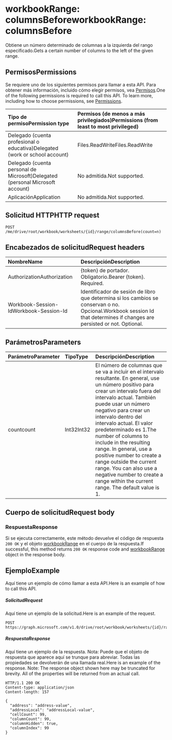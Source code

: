 # <a name="workbookrange-columnsbefore"></a><span data-ttu-id="35430-101">workbookRange: columnsBefore</span><span class="sxs-lookup"><span data-stu-id="35430-101">workbookRange: columnsBefore</span></span>

<span data-ttu-id="35430-102">Obtiene un número determinado de columnas a la izquierda del rango especificado.</span><span class="sxs-lookup"><span data-stu-id="35430-102">Gets a certain number of columns to the left of the given range.</span></span>

## <a name="permissions"></a><span data-ttu-id="35430-103">Permisos</span><span class="sxs-lookup"><span data-stu-id="35430-103">Permissions</span></span>
<span data-ttu-id="35430-p101">Se requiere uno de los siguientes permisos para llamar a esta API. Para obtener más información, incluido cómo elegir permisos, vea [Permisos](../../../concepts/permissions_reference.md).</span><span class="sxs-lookup"><span data-stu-id="35430-p101">One of the following permissions is required to call this API. To learn more, including how to choose permissions, see [Permissions](../../../concepts/permissions_reference.md).</span></span>

|<span data-ttu-id="35430-106">Tipo de permiso</span><span class="sxs-lookup"><span data-stu-id="35430-106">Permission type</span></span>      | <span data-ttu-id="35430-107">Permisos (de menos a más privilegiados)</span><span class="sxs-lookup"><span data-stu-id="35430-107">Permissions (from least to most privileged)</span></span>              |
|:--------------------|:---------------------------------------------------------|
|<span data-ttu-id="35430-108">Delegado (cuenta profesional o educativa)</span><span class="sxs-lookup"><span data-stu-id="35430-108">Delegated (work or school account)</span></span> | <span data-ttu-id="35430-109">Files.ReadWrite</span><span class="sxs-lookup"><span data-stu-id="35430-109">Files.ReadWrite</span></span>    |
|<span data-ttu-id="35430-110">Delegado (cuenta personal de Microsoft)</span><span class="sxs-lookup"><span data-stu-id="35430-110">Delegated (personal Microsoft account)</span></span> | <span data-ttu-id="35430-111">No admitida.</span><span class="sxs-lookup"><span data-stu-id="35430-111">Not supported.</span></span>    |
|<span data-ttu-id="35430-112">Aplicación</span><span class="sxs-lookup"><span data-stu-id="35430-112">Application</span></span> | <span data-ttu-id="35430-113">No admitida.</span><span class="sxs-lookup"><span data-stu-id="35430-113">Not supported.</span></span> |

## <a name="http-request"></a><span data-ttu-id="35430-114">Solicitud HTTP</span><span class="sxs-lookup"><span data-stu-id="35430-114">HTTP request</span></span>
<!-- { "blockType": "ignored" } -->
```http
POST /me/drive/root/workbook/worksheets/{id}/range/columnsBefore(count=n)

```
## <a name="request-headers"></a><span data-ttu-id="35430-115">Encabezados de solicitud</span><span class="sxs-lookup"><span data-stu-id="35430-115">Request headers</span></span>
| <span data-ttu-id="35430-116">Nombre</span><span class="sxs-lookup"><span data-stu-id="35430-116">Name</span></span>       | <span data-ttu-id="35430-117">Descripción</span><span class="sxs-lookup"><span data-stu-id="35430-117">Description</span></span>|
|:---------------|:----------|
| <span data-ttu-id="35430-118">Authorization</span><span class="sxs-lookup"><span data-stu-id="35430-118">Authorization</span></span>  | <span data-ttu-id="35430-p102">{token} de portador. Obligatorio.</span><span class="sxs-lookup"><span data-stu-id="35430-p102">Bearer {token}. Required.</span></span> |
| <span data-ttu-id="35430-121">Workbook-Session-Id</span><span class="sxs-lookup"><span data-stu-id="35430-121">Workbook-Session-Id</span></span>  | <span data-ttu-id="35430-p103">Identificador de sesión de libro que determina si los cambios se conservan o no. Opcional.</span><span class="sxs-lookup"><span data-stu-id="35430-p103">Workbook session Id that determines if changes are persisted or not. Optional.</span></span>|

## <a name="parameters"></a><span data-ttu-id="35430-124">Parámetros</span><span class="sxs-lookup"><span data-stu-id="35430-124">Parameters</span></span>

| <span data-ttu-id="35430-125">Parámetro</span><span class="sxs-lookup"><span data-stu-id="35430-125">Parameter</span></span>    | <span data-ttu-id="35430-126">Tipo</span><span class="sxs-lookup"><span data-stu-id="35430-126">Type</span></span>   |<span data-ttu-id="35430-127">Descripción</span><span class="sxs-lookup"><span data-stu-id="35430-127">Description</span></span>|
|:---------------|:--------|:----------|
|<span data-ttu-id="35430-128">count</span><span class="sxs-lookup"><span data-stu-id="35430-128">count</span></span>|<span data-ttu-id="35430-129">Int32</span><span class="sxs-lookup"><span data-stu-id="35430-129">Int32</span></span>|<span data-ttu-id="35430-p104">El número de columnas que se va a incluir en el intervalo resultante. En general, use un número positivo para crear un intervalo fuera del intervalo actual. También puede usar un número negativo para crear un intervalo dentro del intervalo actual. El valor predeterminado es 1.</span><span class="sxs-lookup"><span data-stu-id="35430-p104">The number of columns to include in the resulting range. In general, use a positive number to create a range outside the current range. You can also use a negative number to create a range within the current range. The default value is 1.</span></span>|

## <a name="request-body"></a><span data-ttu-id="35430-134">Cuerpo de solicitud</span><span class="sxs-lookup"><span data-stu-id="35430-134">Request body</span></span>

### <a name="response"></a><span data-ttu-id="35430-135">Respuesta</span><span class="sxs-lookup"><span data-stu-id="35430-135">Response</span></span>
<span data-ttu-id="35430-136">Si se ejecuta correctamente, este método devuelve el código de respuesta `200 OK` y el objeto [workbookRange](../resources/range.md) en el cuerpo de la respuesta.</span><span class="sxs-lookup"><span data-stu-id="35430-136">If successful, this method returns `200 OK` response code and [workbookRange](../resources/range.md) object in the response body.</span></span>

## <a name="example"></a><span data-ttu-id="35430-137">Ejemplo</span><span class="sxs-lookup"><span data-stu-id="35430-137">Example</span></span>
<span data-ttu-id="35430-138">Aquí tiene un ejemplo de cómo llamar a esta API.</span><span class="sxs-lookup"><span data-stu-id="35430-138">Here is an example of how to call this API.</span></span>
##### <a name="request"></a><span data-ttu-id="35430-139">Solicitud</span><span class="sxs-lookup"><span data-stu-id="35430-139">Request</span></span>
<span data-ttu-id="35430-140">Aquí tiene un ejemplo de la solicitud.</span><span class="sxs-lookup"><span data-stu-id="35430-140">Here is an example of the request.</span></span>
<!-- {
  "blockType": "request",
  "name": "workbookrange_columnsbefore"
}-->
```http
POST https://graph.microsoft.com/v1.0/drive/root/workbook/worksheets/{id}/range/columnsBefore(count=2)
```

##### <a name="response"></a><span data-ttu-id="35430-141">Respuesta</span><span class="sxs-lookup"><span data-stu-id="35430-141">Response</span></span>
<span data-ttu-id="35430-p105">Aquí tiene un ejemplo de la respuesta. Nota: Puede que el objeto de respuesta que aparece aquí se trunque para abreviar. Todas las propiedades se devolverán de una llamada real.</span><span class="sxs-lookup"><span data-stu-id="35430-p105">Here is an example of the response. Note: The response object shown here may be truncated for brevity. All of the properties will be returned from an actual call.</span></span>
<!-- {
  "blockType": "response",
  "truncated": true,
  "@odata.type": "microsoft.graph.range"
} -->
```http
HTTP/1.1 200 OK
Content-type: application/json
Content-length: 157

{
  "address": "address-value",
  "addressLocal": "addressLocal-value",
  "cellCount": 99,
  "columnCount": 99,
  "columnHidden": true,
  "columnIndex": 99
}
```
